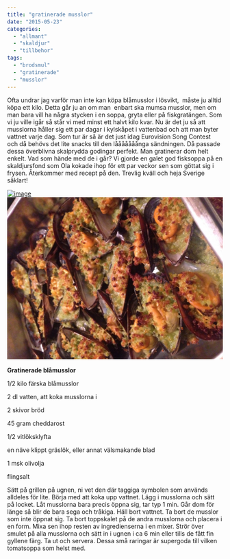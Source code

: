 ```yaml
---
title: "gratinerade musslor"
date: "2015-05-23"
categories: 
  - "allmant"
  - "skaldjur"
  - "tillbehor"
tags: 
  - "brodsmul"
  - "gratinerade"
  - "musslor"
---
```


Ofta undrar jag varför man inte kan köpa blåmusslor i lösvikt,  måste ju alltid köpa ett kilo. Detta går ju an om man  enbart ska mumsa musslor, men om man bara vill ha några stycken i en soppa, gryta eller på fiskgratängen. Som vi ju ville igår så står vi med minst ett halvt kilo kvar. Nu är det ju så att musslorna håller sig ett par dagar i kylskåpet i vattenbad och att man byter vattnet varje dag. Som tur är så är det just idag Eurovision Song Contest och då behövs det lite snacks till den lååååååånga sändningen. Då passade dessa överblivna skalprydda godingar perfekt. Man gratinerar dom helt enkelt. Vad som hände med de i går? Vi gjorde en galet god fisksoppa på en skaldjursfond som Ola kokade ihop för ett par veckor sen som göttat sig i frysen. Återkommer med recept på den. Trevlig kväll och heja Sverige såklart!

[![image](/static/img/image10-1020x765.jpg)](http://import.local/wp-content/uploads/2015/05/image10.jpg) [![image](/static/img/image11-1020x765.jpg)](http://import.local/wp-content/uploads/2015/05/image11.jpg)

**Gratinerade blåmusslor**

1/2 kilo färska blåmusslor

2 dl vatten, att koka musslorna i

2 skivor bröd

45 gram cheddarost

1/2 vitlöksklyfta

en näve klippt gräslök, eller annat välsmakande blad

1 msk olivolja

flingsalt

Sätt på grillen på ugnen, ni vet den där taggiga symbolen som används alldeles för lite. Börja med att koka upp vattnet. Lägg i musslorna och sätt på locket. Låt musslorna bara precis öppna sig, tar typ 1 min. Går dom för länge så blir de bara sega och tråkiga. Häll bort vattnet. Ta bort de musslor som inte öppnat sig. Ta bort toppskalet på de andra musslorna och placera i en form. Mixa sen ihop resten av ingredienserna i en mixer. Strör över smulet på alla musslorna och sätt in i ugnen i ca 6 min eller tills de fått fin gyllene färg. Ta ut och servera. Dessa små raringar är supergoda till vilken tomatsoppa som helst med.
